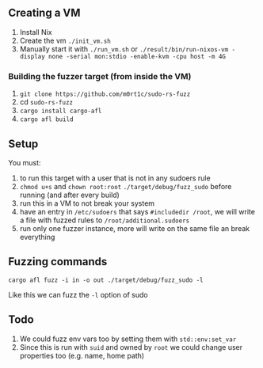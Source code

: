 ## Creating a VM

1. Install Nix
1. Create the vm `./init_vm.sh`
1. Manually start it with `./run_vm.sh` or `./result/bin/run-nixos-vm -display none -serial mon:stdio -enable-kvm -cpu host -m 4G`

### Building the fuzzer target (from inside the VM)

1. `git clone https://github.com/m0rt1c/sudo-rs-fuzz`
1. cd `sudo-rs-fuzz` 
1. `cargo install cargo-afl`
1. `cargo afl build`

## Setup

You must:

1. to run this target with a user that is not in any sudoers rule
1. `chmod u+s` and `chown root:root` `./target/debug/fuzz_sudo` before running (and after every build) 
1. run this in a VM to not break your system
1. have an entry in `/etc/sudoers` that says `#includedir /root`, we will write a file with fuzzed rules to `/root/additional.sudoers`
1. run only one fuzzer instance, more will write on the same file an break everything

## Fuzzing commands

```
cargo afl fuzz -i in -o out ./target/debug/fuzz_sudo -l
```

Like this we can fuzz the `-l` option of sudo

## Todo

1. We could fuzz env vars too by setting them with `std::env:set_var`
1. Since this is run with `suid` and owned by `root` we could change user properties too (e.g. name, home path)

